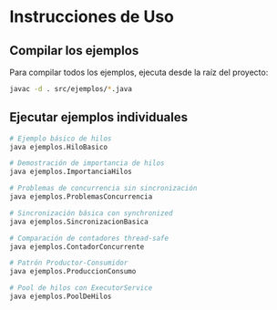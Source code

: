 # Instrucciones de Uso

## Compilar los ejemplos

Para compilar todos los ejemplos, ejecuta desde la raíz del proyecto:

```bash
javac -d . src/ejemplos/*.java
```

## Ejecutar ejemplos individuales

```bash
# Ejemplo básico de hilos
java ejemplos.HiloBasico

# Demostración de importancia de hilos
java ejemplos.ImportanciaHilos

# Problemas de concurrencia sin sincronización
java ejemplos.ProblemasConcurrencia

# Sincronización básica con synchronized
java ejemplos.SincronizacionBasica

# Comparación de contadores thread-safe
java ejemplos.ContadorConcurrente

# Patrón Productor-Consumidor
java ejemplos.ProduccionConsumo

# Pool de hilos con ExecutorService
java ejemplos.PoolDeHilos
```